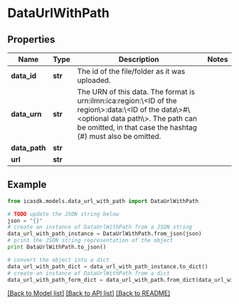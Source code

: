 # DataUrlWithPath


## Properties
Name | Type | Description | Notes
------------ | ------------- | ------------- | -------------
**data_id** | **str** | The id of the file/folder as it was uploaded. | 
**data_urn** | **str** | The URN of this data. The format is urn:ilmn:ica:region:\\&lt;ID of the region\\&gt;:data:\\&lt;ID of the data\\&gt;#\\&lt;optional data path\\&gt;. The path can be omitted, in that case the hashtag (#) must also be omitted. | 
**data_path** | **str** |  | 
**url** | **str** |  | 

## Example

```python
from icasdk.models.data_url_with_path import DataUrlWithPath

# TODO update the JSON string below
json = "{}"
# create an instance of DataUrlWithPath from a JSON string
data_url_with_path_instance = DataUrlWithPath.from_json(json)
# print the JSON string representation of the object
print DataUrlWithPath.to_json()

# convert the object into a dict
data_url_with_path_dict = data_url_with_path_instance.to_dict()
# create an instance of DataUrlWithPath from a dict
data_url_with_path_form_dict = data_url_with_path.from_dict(data_url_with_path_dict)
```
[[Back to Model list]](../README.md#documentation-for-models) [[Back to API list]](../README.md#documentation-for-api-endpoints) [[Back to README]](../README.md)


